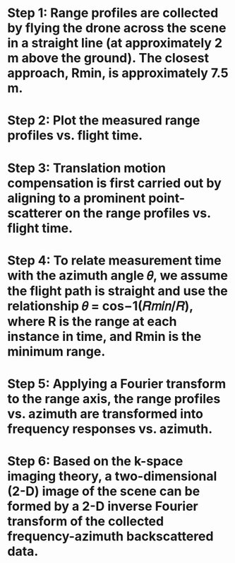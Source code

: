 # Step 1: Range profiles are collected by flying the drone across the scene in a straight line (at approximately 2 m above the ground). The closest approach, Rmin, is approximately 7.5 m.

# Step 2: Plot the measured range profiles vs. flight time.

# Step 3: Translation motion compensation is first carried out by aligning to a prominent point-scatterer on the range profiles vs. flight time.

# Step 4: To relate measurement time with the azimuth angle 𝜃, we assume the flight path is straight and use the relationship 𝜃 = cos−1(𝑅𝑚𝑖𝑛/𝑅), where R is the range at each instance in time, and Rmin is the minimum range.

# Step 5: Applying a Fourier transform to the range axis, the range profiles vs. azimuth are transformed into frequency responses vs. azimuth. 

# Step 6: Based on the k-space imaging theory, a two-dimensional (2-D) image of the scene can be formed by a 2-D inverse Fourier transform of the collected frequency-azimuth backscattered data.
